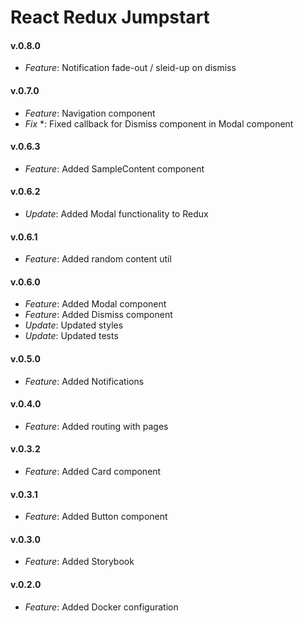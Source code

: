 # React Redux Jumpstart

#### v.0.8.0
* *Feature*: Notification fade-out / sleid-up on dismiss 


#### v.0.7.0
* *Feature*: Navigation component
* *Fix* *: Fixed callback for Dismiss component in Modal component

#### v.0.6.3
* *Feature*: Added SampleContent component

#### v.0.6.2
* *Update*: Added Modal functionality to Redux

#### v.0.6.1
* *Feature*: Added random content util

#### v.0.6.0
* *Feature*: Added Modal component
* *Feature*: Added Dismiss component
* *Update*: Updated styles
* *Update*: Updated tests

#### v.0.5.0
* *Feature*: Added Notifications

#### v.0.4.0
* *Feature*: Added routing with pages

#### v.0.3.2
* *Feature*: Added Card component

#### v.0.3.1
* *Feature*: Added Button component

#### v.0.3.0
* *Feature*: Added Storybook

#### v.0.2.0
* *Feature*: Added Docker configuration
